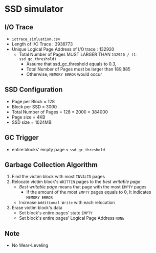 # SSD simulator

## I/O Trace
- `iotrace_simluation.csv`
- Length of I/O Trace : 3939773
- Unique Logical Page Address of I/O trace : 132920
  - Total Number of Pages MUST LARGER THAN `132920 / (1-ssd_gc_threshold)`
    - Assume that ssd_gc_threshold equals to 0.3, 
    - Total Number of Pages must be larger than 189,885
    - Otherwise, `MEMORY ERROR` would occur

## SSD Configuration
- Page per Block = 128
- Block per SSD = 3000
- Total Number of Pages = 128 * 2000 = 384000
- Page size = 4KB
- SSD size = 1024MB

## GC Trigger
- entire blocks' empty page < `ssd_gc_threshold`

## Garbage Collection Algorithm 
1. Find the victim block with most `INVALID` pages
2. Relocate victim block's `WRITTEN` pages to the *best writable page*
   - *Best writable page* means that page with the most `EMPTY` pages
     - If the amount of the most `EMPTY` pages equals to 0, It indicates `MEMORY ERROR`
   - Increase `Additional Write` with each relocation
3. Erase victim block's data
   - Set block's entire pages' state `EMPTY`
   - Set block's entire pages' Logical Page Address `NONE`

## Note
- No Wear-Leveling
